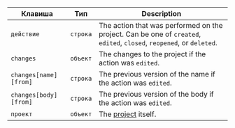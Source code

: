 | Клавиша               | Тип      | Description                                                                                                          |
| --------------------- | -------- | -------------------------------------------------------------------------------------------------------------------- |
| `действие`            | `строка` | The action that was performed on the project. Can be one of `created`, `edited`, `closed`, `reopened`, or `deleted`. |
| `changes`             | `объект` | The changes to the project if the action was `edited`.                                                               |
| `changes[name][from]` | `строка` | The previous version of the name if the action was `edited`.                                                         |
| `changes[body][from]` | `строка` | The previous version of the body if the action was `edited`.                                                         |
| `проект`              | `объект` | The [project](/v3/projects/) itself.                                                                                 |